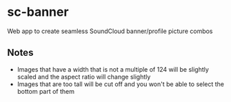 # sc-banner

Web app to create seamless SoundCloud banner/profile picture combos

## Notes

- Images that have a width that is not a multiple of 124 will be slightly scaled and the aspect ratio will change slightly
- Images that are too tall will be cut off and you won't be able to select the bottom part of them
